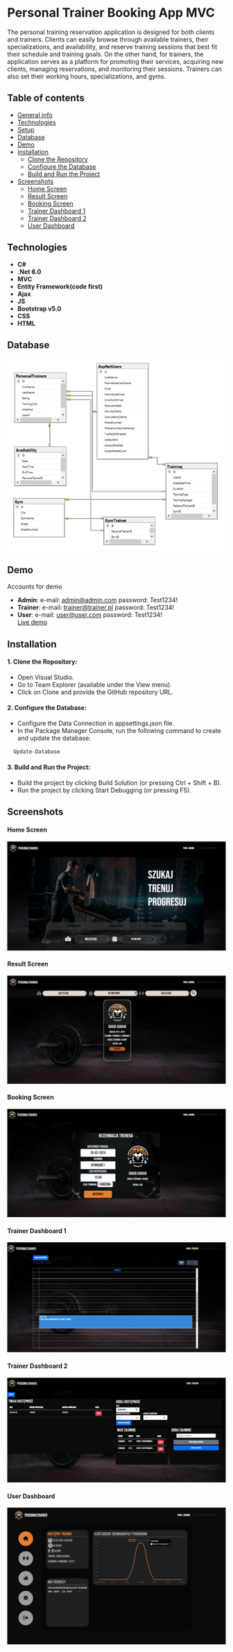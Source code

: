 
# Personal Trainer Booking App MVC

The personal training reservation application is designed for both clients and trainers. Clients can easily browse through available trainers, their specializations, and availability, and reserve training sessions that best fit their schedule and training goals. On the other hand, for trainers, the application serves as a platform for promoting their services, acquiring new clients, managing reservations, and monitoring their sessions. Trainers can also set their working hours, specializations, and gyms.


## Table of contents
* [General info](#personal-trainer-booking-app-mvc)
* [Technologies](#technologies)
* [Setup](#setup)
* [Database](#database)
* [Demo](#demo)
* [Installation](#installation)
    * [Clone the Repository](#1-clone-the-repository)
    * [Configure the Database](#2-configure-the-database)
    * [Build and Run the Project](#3-build-and-run-the-project)
* [Screenshots](#screenshots)
    * [Home Screen](#home-screen)
    * [Result Screen](#result-screen)
    * [Booking Screen](#booking-screen)
    * [Trainer Dashboard 1](#trainer-dashboard-1)
    * [Trainer Dashboard 2](#trainer-dashboard-2)
    * [User Dashboard](#user-dashboard)
## Technologies

* **C#** 
* **.Net 6.0**
* **MVC**
* **Entity Framework(code first)**
* **Ajax**
* **JS**
* **Bootstrap v5.0**
* **CSS**
* **HTML**


## Database
![App Screenshot](https://github.com/Kondrix/PersonalTrainerBookingApp/blob/master/readme/dbdiagram.PNG?raw=true)
## Demo
Accounts for demo
* **Admin**: e-mail: admin@admin.com password: Test1234!  
* **Trainer**: e-mail: trainer@trainer.pl password: Test1234!  
* **User**: e-mail: user@user.com password: Test1234!  
[Live demo](http://kondrix-001-site1.htempurl.com)


## Installation

 #### 1. Clone the Repository:
* Open Visual Studio.
* Go to Team Explorer (available under the View menu).
* Click on Clone and provide the GitHub repository URL.
 #### 2. Configure the Database:
* Configure the Data Connection in appsettings.json file.
* In the Package Manager Console, run the following command to create and update the database:
```bash
  Update-Database
```
#### 3. Build and Run the Project:
* Build the project by clicking Build Solution (or pressing Ctrl + Shift + B).
* Run the project by clicking Start Debugging (or pressing F5).
    
## Screenshots
#### Home Screen 
![App Screenshot](https://github.com/Kondrix/PersonalTrainerBookingApp/blob/master/readme/homescreen.PNG?raw=true)
#### Result Screen 
![App Screenshot](https://github.com/Kondrix/PersonalTrainerBookingApp/blob/master/readme/resultscreen.PNG?raw=true)
#### Booking Screen 
![App Screenshot](https://github.com/Kondrix/PersonalTrainerBookingApp/blob/master/readme/bookingscreen.PNG?raw=true)
#### Trainer Dashboard 1
![App Screenshot](https://github.com/Kondrix/PersonalTrainerBookingApp/blob/master/readme/trainer1.PNG?raw=true)
#### Trainer Dashboard 2
![App Screenshot](https://github.com/Kondrix/PersonalTrainerBookingApp/blob/master/readme/trainer2.PNG?raw=true)
#### User Dashboard
![App Screenshot](https://github.com/Kondrix/PersonalTrainerBookingApp/blob/master/readme/userdb.PNG?raw=true)
